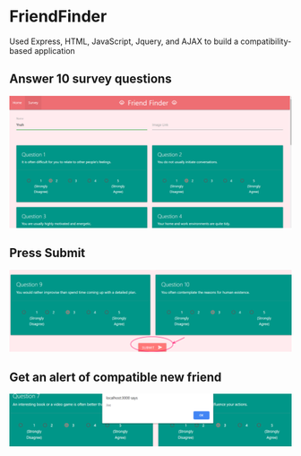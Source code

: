 # FriendFinder
Used Express, HTML, JavaScript, Jquery, and AJAX to build a compatibility-based application

## Answer 10 survey questions
![Survey](/survey_page.png)

## Press Submit 
![Submit](/survey_submit.png)

## Get an alert of compatible new friend
![Alert](/pop.png)


